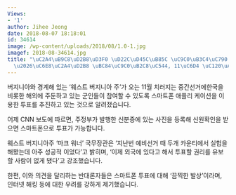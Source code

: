 ```yaml
---
Views:
- '1'
author: Jihee Jeong
date: 2018-08-07 18:18:01
id: 34614
image: /wp-content/uploads/2018/08/1.0-1.jpg
imagef: 2018-08-34614.jpg
title: "\uC2A4\uB9C8\uD2B8\uD3F0 \uD22C\uD45C\uB85C \uC9C0\uB3C4\uC790 \uBF51\uC544\
  \u2026\uC6E8\uC2A4\uD2B8 \uBC84\uC9C0\uB2C8\uC544, 11\uC6D4 \uC120\uAC70"
---
```


버지니아와 경계해 있는 ‘웨스트 버지니아 주’가 오는 11월 치러지는 중간선거에한국을 비롯한 해외에 주둔하고 있는 군인들이 참여할 수 있도록 스마트폰 애플리 케이션을 이용한 투표를 추진하고 있는 것으로 알려졌습니다.

어제 CNN 보도에 따르면, 주정부가 발행한 신분증에 있는 사진을 등록해 신원확인을 받으면 스마트폰으로 투표가 가능합니다.

웨스트 버지니아주 ‘마크 워너’ 국무장관은 ‘지난번 예비선거 때 두개 카운티에서 실험을 해봤는데 아주 성공적 이었다’고 밝히며, ‘이제 외국에 있다고 해서 투표할 권리를 유보할 사람이 없게 됐다’고 강조했습니다.

한편, 이와 의견을 달리하는 반대론자들은 스마트폰 투표에 대해 ‘끔찍한 발상’이라며, 인터넷 해킹 등에 대한 우려를 강하게 제기했습니다.

&nbsp;

&nbsp;

&nbsp;
